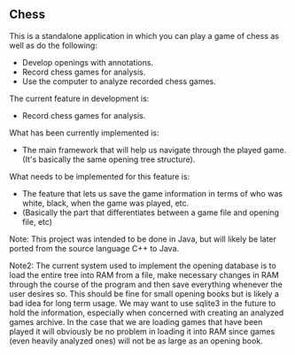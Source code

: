 ## Chess

This is a standalone application in which you can play a game of chess as well as do the following:

* Develop openings with annotations. 
* Record chess games for analysis. 
* Use the computer to analyze recorded chess games.

The current feature in development is:

* Record chess games for analysis.
	
What has been currently implemented is:

* The main framework that will help us navigate through the played game. (It's basically the same opening tree structure). 

What needs to be implemented for this feature is:

* The feature that lets us save the game information in terms of who was white, black, when the game was played, etc. 
* (Basically the part that differentiates between a game file and opening file, etc)

Note: This project was intended to be done in Java, but will likely be later ported from the source language C++ to Java. 

Note2: The current system used to implement the opening database is to load the entire tree into RAM from a file, make necessary changes in RAM through the course of the program and then save everything whenever the user desires so. This should be fine for small opening books but is likely a bad idea for long term usage. We may want to use sqlite3 in the future to hold the information, especially when concerned with creating an analyzed games archive. In the case that we are loading games that have been played it will obviously be no problem in loading it into RAM since games (even heavily analyzed ones) will not be as large as an opening book.


